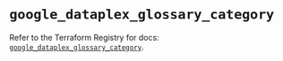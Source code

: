 # `google_dataplex_glossary_category`

Refer to the Terraform Registry for docs: [`google_dataplex_glossary_category`](https://registry.terraform.io/providers/hashicorp/google/6.40.0/docs/resources/dataplex_glossary_category).
